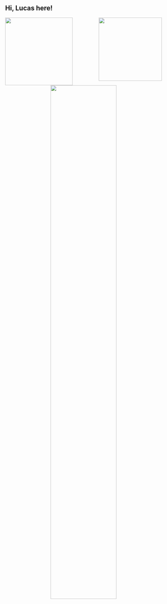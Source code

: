 ## Hi, Lucas here! 

<div>
  <img  align="right" height="203em" src="https://github-readme-stats.vercel.app/api?username=lucas-0liveira&show_icons=true&theme=midnight-purple&include_all_commits=true&count_private=true"/>
  <img  height="217em" src="https://github-readme-stats.vercel.app/api/top-langs/?username=lucas-0liveira&layout=compact&langs_count=10&card_width=330&theme=midnight-purple"/>
</div>

<div align="center">
  <img width="65%" src="https://github-readme-streak-stats.herokuapp.com?user=lucas-0liveira&theme=radical&mode=monthly&theme=midnight-purple" />
</div>

<br>
